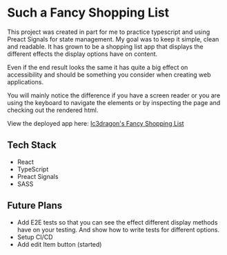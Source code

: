 # Such a Fancy Shopping List

This project was created in part for me to practice typescript and using Preact Signals for state management. My goal was to keep it simple, clean and readable. It has grown to be a shopping list app that displays the different effects the display options have on content.

Even if the end result looks the same it has quite a big effect on accessibility and should be something you consider when creating web applications.

You will mainly notice the difference if you have a screen reader or you are using the keyboard to navigate the elements or by inspecting the page and checking out the rendered html.

View the deployed app here: [Ic3dragon's Fancy Shopping List](https://ic3dragon.github.io/such-a-fancy-shopping-list/)

## Tech Stack

- React
- TypeScript
- Preact Signals
- SASS

## Future Plans

- Add E2E tests so that you can see the effect different display methods have on your testing. And show how to write tests for different options.
- Setup CI/CD
- Add edit Item button (started)
